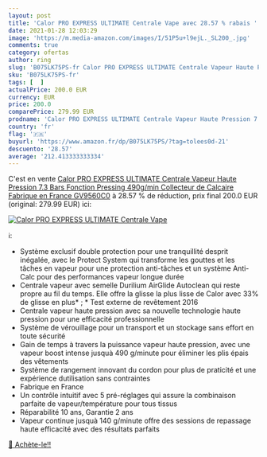 ```yaml
---
layout: post
title: 'Calor PRO EXPRESS ULTIMATE Centrale Vape avec 28.57 % rabais '
date: 2021-01-28 12:03:29
image: 'https://m.media-amazon.com/images/I/51P5u+l9ejL._SL200_.jpg'
comments: true
category: ofertas
author: ring
slug: 'B075LK75PS-fr Calor PRO EXPRESS ULTIMATE Centrale Vapeur Haute Pression...'
sku: 'B075LK75PS-fr'
tags: [  ]
actualPrice: 200.0 EUR
currency: EUR
price: 200.0
comparePrice: 279.99 EUR
prodname: 'Calor PRO EXPRESS ULTIMATE Centrale Vapeur Haute Pression 7.3 Bars Fonction Pressing 490g/min Collecteur de Calcaire Fabrique en France GV9560C0'
country: 'fr'
flag: '🇫🇷'
buyurl: 'https://www.amazon.fr/dp/B075LK75PS/?tag=tolees0d-21'
descuento: '28.57'
average: '212.413333333334'
---
```


C'est en vente [Calor PRO EXPRESS ULTIMATE Centrale Vapeur Haute Pression 7.3 Bars Fonction Pressing 490g/min Collecteur de Calcaire Fabrique en France GV9560C0](https://www.amazon.fr/dp/B075LK75PS/?tag=tolees0d-21)  à  28.57 % de réduction, prix final  200.0 EUR (original: 279.99 EUR) ici:

[![Calor PRO EXPRESS ULTIMATE Centrale Vape](https://m.media-amazon.com/images/I/51P5u+l9ejL._SL200_.jpg)](https://www.amazon.fr/dp/B075LK75PS/?tag=tolees0d-21)

ℹ️:

- Système exclusif double protection pour une tranquillité desprit inégalée, avec le Protect System qui transforme les gouttes et les tâches en vapeur pour une protection anti-tâches et un système Anti-Calc pour des performances vapeur longue durée
- Centrale vapeur avec semelle Durilium AirGlide Autoclean qui reste propre au fil du temps. Elle offre la glisse la plus lisse de Calor avec 33% de glisse en plus* ; * Test externe de revêtement 2016
- Centrale vapeur haute pression avec sa nouvelle technologie haute pression pour une efficacité professionnelle
- Système de vérouillage pour un transport et un stockage sans effort en toute sécurité
- Gain de temps à travers la puissance vapeur haute pression, avec une vapeur boost intense jusquà 490 g/minute pour éliminer les plis épais des vêtements
- Système de rangement innovant du cordon pour plus de praticité et une expérience dutilisation sans contraintes
- Fabrique en France
- Un contrôle intuitif avec 5 pré-réglages qui assure la combinaison parfaite de vapeur/température pour tous tissus
- Réparabilité 10 ans, Garantie 2 ans
- Vapeur continue jusquà 140 g/minute offre des sessions de repassage haute efficacité avec des résultats parfaits

[🛒 Achète-le!!](https://www.amazon.fr/dp/B075LK75PS/?tag=tolees0d-21)
